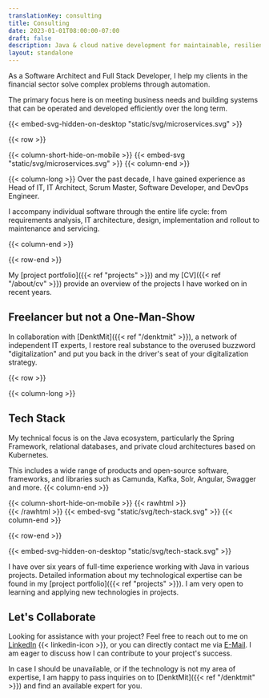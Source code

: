 ```yaml
---
translationKey: consulting
title: Consulting
date: 2023-01-01T08:00:00-07:00
draft: false
description: Java & cloud native development for maintainable, resilient and scalable software. View the project portfolio here.
layout: standalone
---
```


As a Software Architect and Full Stack Developer, I help my clients in the financial sector solve complex problems through automation.

The primary focus here is on meeting business needs and building systems that can be operated and developed efficiently over the long term.

{{< embed-svg-hidden-on-desktop "static/svg/microservices.svg" >}}

{{< row >}}

{{< column-short-hide-on-mobile >}}
{{< embed-svg "static/svg/microservices.svg" >}}
{{< column-end >}}

{{< column-long >}}
Over the past decade, I have gained experience as Head of IT, IT Architect, Scrum Master, Software Developer, and DevOps Engineer.

I accompany individual software through the entire life cycle: from requirements analysis, IT architecture, design, implementation and rollout to maintenance and servicing.

{{< column-end >}}

{{< row-end >}}

My [project portfolio]({{< ref "projects" >}}) and my [CV]({{< ref "/about/cv" >}}) provide an overview of the projects I have worked on in recent years.

## Freelancer but not a One-Man-Show
In collaboration with [DenktMit]({{< ref "/denktmit" >}}), a network of independent IT experts, I restore real substance to the overused buzzword "digitalization" and put you back in the driver's seat of your digitalization strategy.

{{< row >}}

{{< column-long >}}
## Tech Stack
My technical focus is on the Java ecosystem, particularly the Spring Framework, relational databases, and private cloud architectures based on Kubernetes.

This includes a wide range of products and open-source software, frameworks, and libraries such as Camunda, Kafka, Solr, Angular, Swagger and more.
{{< column-end >}}

{{< column-short-hide-on-mobile >}}
{{< rawhtml >}} <br>{{< /rawhtml >}}
{{< embed-svg "static/svg/tech-stack.svg" >}}
{{< column-end >}}

{{< row-end >}}

{{< embed-svg-hidden-on-desktop "static/svg/tech-stack.svg" >}}



I have over six years of full-time experience working with Java in various projects. Detailed information about my technological expertise can be found in my [project portfolio]({{< ref "projects" >}}). I am very open to learning and applying new technologies in projects.


## Let's Collaborate
Looking for assistance with your project? Feel free to reach out to me on [LinkedIn](https://www.linkedin.com/in/dmalolepszy) {{< linkedin-icon >}}, or you can directly contact me via [E-Mail](mailto:kontakt@dmalo.de). I am eager to discuss how I can contribute to your project's success.

In case I should be unavailable, or if the technology is not my area of expertise, I am happy to pass inquiries on to [DenktMit]({{< ref "/denktmit" >}}) and find an available expert for you.
